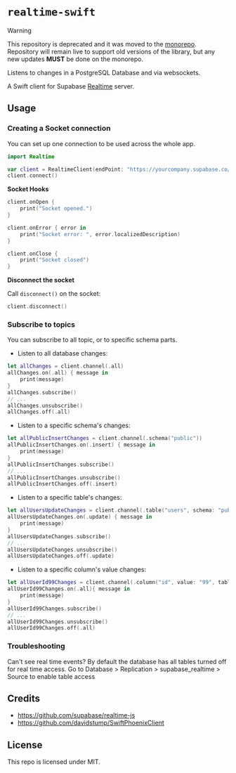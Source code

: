 # `realtime-swift`

> [!WARNING]  
> This repository is deprecated and it was moved to the [monorepo](https://github.com/supabase-community/supabase-swift).
> Repository will remain live to support old versions of the library, but any new updates **MUST** be done on the monorepo.

Listens to changes in a PostgreSQL Database and via websockets.

A Swift client for Supabase [Realtime](https://github.com/supabase/realtime-swift) server.

## Usage

### Creating a Socket connection

You can set up one connection to be used across the whole app.

```swift
import Realtime

var client = RealtimeClient(endPoint: "https://yourcompany.supabase.co/realtime/v1", params: ["apikey": "public-anon-key"])
client.connect()
```

**Socket Hooks**

```swift
client.onOpen {
    print("Socket opened.")
}

client.onError { error in
    print("Socket error: ", error.localizedDescription)
}

client.onClose {
    print("Socket closed")
}
```

**Disconnect the socket**

Call `disconnect()` on the socket:

```swift
client.disconnect()
```

### Subscribe to topics

You can subscribe to all topic, or to specific schema parts.

* Listen to all database changes:

```swift
let allChanges = client.channel(.all)
allChanges.on(.all) { message in
    print(message)
}
allChanges.subscribe()
// ...
allChanges.unsubscribe()
allChanges.off(.all)
```

* Listen to a specific schema's changes:

```swift
let allPublicInsertChanges = client.channel(.schema("public"))
allPublicInsertChanges.on(.insert) { message in
    print(message)
}
allPublicInsertChanges.subscribe()
// ...
allPublicInsertChanges.unsubscribe()
allPublicInsertChanges.off(.insert)
```

* Listen to a specific table's changes:

```swift
let allUsersUpdateChanges = client.channel(.table("users", schema: "public"))
allUsersUpdateChanges.on(.update) { message in
    print(message)
}
allUsersUpdateChanges.subscribe()
// ...
allUsersUpdateChanges.unsubscribe()
allUsersUpdateChanges.off(.update)
```

* Listen to a specific column's value changes:

```swift
let allUserId99Changes = client.channel(.column("id", value: "99", table: "users", schema: "public"))
allUserId99Changes.on(.all){ message in
    print(message)
}
allUserId99Changes.subscribe()
// ...
allUserId99Changes.unsubscribe()
allUserId99Changes.off(.all)
```
### Troubleshooting
Can't see real time events? 
By default the database has all tables turned off for real time access.
Go to Database > Replication > supabase_realtime > Source
to enable table access



## Credits

- https://github.com/supabase/realtime-js
- https://github.com/davidstump/SwiftPhoenixClient

## License

This repo is licensed under MIT.
